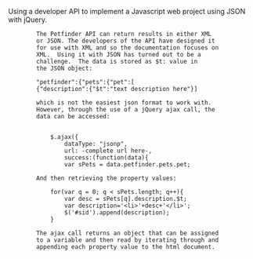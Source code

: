 Using a developer API to implement a Javascript web project using JSON with jQuery.

            The Petfinder API can return results in either XML
            or JSON. The developers of the API have designed it 
            for use with XML and so the documentation focuses on 
            XML.  Using it with JSON has turned out to be a 
            challenge.  The data is stored as $t: value in
            the JSON object:
            
            "petfinder":{"pets":{"pet":[
            {"description":{"$t":"text description here"}]
            
            which is not the easiest json format to work with.
            However, through the use of a jQuery ajax call, the
            data can be accessed:

            
                $.ajax({
                    dataType: "jsonp",
                    url: -complete url here-,
                    success:(function(data){
                    var sPets = data.petfinder.pets.pet;
                
			And then retrieving the property values:
                            
                for(var q = 0; q < sPets.length; q++){
                    var desc = sPets[q].description.$t;
                    var description='<li>'+desc+'</li>';
                    $('#sid').append(description);
                }
			
            The ajax call returns an object that can be assigned
            to a variable and then read by iterating through and 
            appending each property value to the html document.
